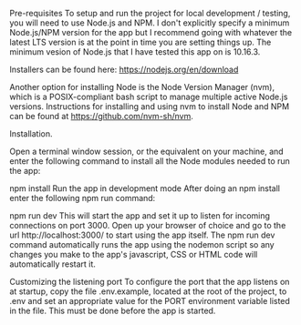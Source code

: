 Pre-requisites
To setup and run the project for local development / testing, you will need to use Node.js and NPM. I don't explicitly specify a minimum Node.js/NPM version for the app but I recommend going with whatever the latest LTS version is at the point in time you are setting things up. The minimum vesion of Node.js that I have tested this app on is 10.16.3.

Installers can be found here: https://nodejs.org/en/download

Another option for installing Node is the Node Version Manager (nvm), which is a POSIX-compliant bash script to manage multiple active Node.js versions. Instructions for installing and using nvm to install Node and NPM can be found at https://github.com/nvm-sh/nvm.

Installation.

Open a terminal window session, or the equivalent on your machine, and enter the following command to install all the Node modules needed to run the app:

npm install
Run the app in development mode
After doing an npm install enter the following npm run command:

npm run dev
This will start the app and set it up to listen for incoming connections on port 3000. Open up your browser of choice and go to the url http://localhost:3000/ to start using the app itself. The npm run dev command automatically runs the app using the nodemon script so any changes you make to the app's javascript, CSS or HTML code will automatically restart it.

Customizing the listening port
To configure the port that the app listens on at startup, copy the file .env.example, located at the root of the project, to .env and set an appropriate value for the PORT environment variable listed in the file. This must be done before the app is started.
